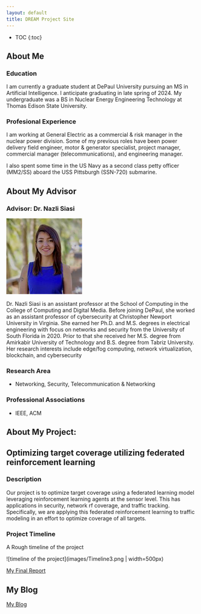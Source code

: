 ```yaml
---
layout: default
title: DREAM Project Site
---
```


* TOC
{:toc}

## About Me

### Education

I am currently a graduate student at DePaul University pursuing an MS in Artificial Intelligence. I anticipate graduating in late spring of 2024. My undergraduate was a BS in Nuclear Energy Engineering Technology at Thomas Edison State University. 

### Profesional Experience 

I am working at General Electric as a commercial & risk manager in the nuclear power division. Some of my previous roles have been power delivery field engineer, motor & generator specialist, project manager, commercial manager (telecommunications), and engineering manager.

I also spent some time in the US Navy as a second class petty officer (MM2/SS) aboard the USS Pittsburgh (SSN-720) submarine. 



## About My Advisor
### Advisor: Dr. Nazli Siasi
![advisor headshot](images/NS_headshot.jpg)

Dr. Nazli Siasi is an assistant professor at the School of Computing in the College of Computing and Digital Media. Before joining DePaul, she worked as an assistant professor of cybersecurity at Christopher Newport University in Virginia. She earned her Ph.D. and M.S. degrees in electrical engineering with focus on networks and security from the University of South Florida in 2020. Prior to that she received her M.S. degree from Amirkabir University of Technology and B.S. degree from Tabriz University. Her research interests include edge/fog computing, network virtualization, blockchain, and cybersecurity

### Research Area

  * Networking, Security, Telecommunication & Networking

### Professional Associations

  * IEEE, ACM

## About My Project:  

## Optimizing target coverage utilizing federated reinforcement learning

### Description
Our project is to optimize target coverage using a federated learning model leveraging reinforcement learning agents at the sensor level. This has applications in security, network rf coverage, and traffic tracking. Specifically, we are applying this federated reinforcement learning to traffic modeling in an effort to optimize coverage of all targets.


### Project Timeline

A Rough timeline of the project

![timeline of the project](images/Timeline3.png | width=500px)

[My Final Report](files/finalreport.pdf)

## My Blog

[My Blog](blog.html)
